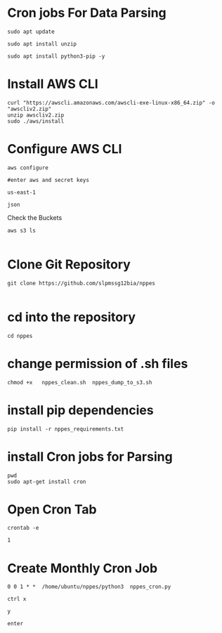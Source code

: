 # Cron jobs For Data Parsing 

```
sudo apt update 

sudo apt install unzip

sudo apt install python3-pip -y

```
# Install AWS CLI 
```
curl "https://awscli.amazonaws.com/awscli-exe-linux-x86_64.zip" -o "awscliv2.zip"
unzip awscliv2.zip
sudo ./aws/install
```

# Configure AWS CLI
```
aws configure

#enter aws and secret keys

us-east-1

json
```
Check the Buckets
```
aws s3 ls


```

# Clone Git Repository
```
git clone https://github.com/slpmssg12bia/nppes


```
# cd into the repository
```
cd nppes

```
# change permission of .sh files
```
chmod +x   nppes_clean.sh  nppes_dump_to_s3.sh 
```

# install pip dependencies
```
pip install -r nppes_requirements.txt 
```
# install Cron jobs for Parsing
```
pwd
sudo apt-get install cron
```
# Open Cron Tab
```
crontab -e

1
```
# Create Monthly Cron Job
```
0 0 1 * *  /home/ubuntu/nppes/python3  nppes_cron.py

ctrl x

y

enter
```
